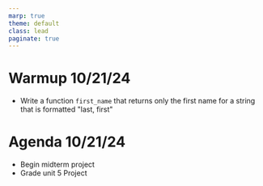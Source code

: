 ```yaml
---
marp: true
theme: default
class: lead
paginate: true
---
```


<!-- headingDivider: 1 -->
<!-- backgroundColor: black -->
<!-- class: invert -->

# Warmup 10/21/24

- Write a function `first_name` that returns only the first name for a string that is formatted "last, first"

# Agenda 10/21/24

- Begin midterm project
- Grade unit 5 Project
